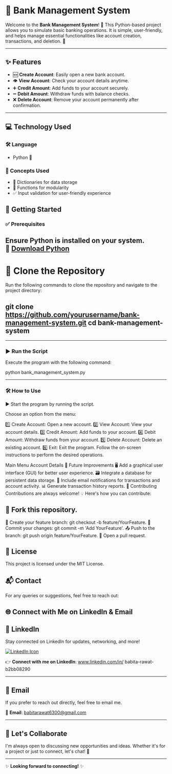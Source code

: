 # 🏦 Bank Management System

Welcome to the **Bank Management System**! 🎉 This Python-based project allows you to simulate basic banking operations. It is simple, user-friendly, and helps manage essential functionalities like account creation, transactions, and deletion. 🚀

---

## ✨ Features  

- 🆕 **Create Account**: Easily open a new bank account.  
- 👁️ **View Account**: Check your account details anytime.  
- ➕ **Credit Amount**: Add funds to your account securely.  
- ➖ **Debit Amount**: Withdraw funds with balance checks.  
- ❌ **Delete Account**: Remove your account permanently after confirmation.  

---

## 💻 Technology Used  

### 🛠️ Language
- Python 🐍  

### 🔑 Concepts Used
- 📂 Dictionaries for data storage  
- 🔄 Functions for modularity  
- ✅ Input validation for user-friendly experience  



## 🚀 Getting Started

### ✅ Prerequisites  
Ensure Python is installed on your system.  
🔗 [Download Python](https://www.python.org/downloads/)  
 --- 
# 🛒 Clone the Repository  
Run the following commands to clone the repository and navigate to the project directory:  

git clone https://github.com/yourusername/bank-management-system.git
cd bank-management-system 
---

---
### ▶️ Run the Script
Execute the program with the following command:

python bank_management_system.py

--- 
### 🛠️ How to Use
▶️ Start the program by running the script.

Choose an option from the menu:

1️⃣ Create Account: Open a new account.
2️⃣ View Account: View your account details.
3️⃣ Credit Amount: Add funds to your account.
4️⃣ Debit Amount: Withdraw funds from your account.
5️⃣ Delete Account: Delete an existing account.
6️⃣ Exit: Exit the program.
Follow the on-screen instructions to perform the desired operations.


Main Menu	Account Details
🌟 Future Improvements
🖥️ Add a graphical user interface (GUI) for better user experience.
🗃️ Integrate a database for persistent data storage.
📧 Include email notifications for transactions and account activity.
📊 Generate transaction history reports.
🤝 Contributing
Contributions are always welcome! 💡 Here's how you can contribute:

## 🍴 Fork this repository.
🔧 Create your feature branch: git checkout -b feature/YourFeature.
📝 Commit your changes: git commit -m 'Add YourFeature'.
📤 Push to the branch: git push origin feature/YourFeature.
📨 Open a pull request.


## 📜 License
This project is licensed under the MIT License.

## 📬 Contact
For any queries or suggestions, feel free to reach out:

## 🌐 Connect with Me on LinkedIn & Email

## 🔗 **LinkedIn**

Stay connected on LinkedIn for updates, networking, and more!

[![LinkedIn Icon](https://upload.wikimedia.org/wikipedia/commons/0/01/LinkedIn_Logo_2013.svg)](https://www.linkedin.com/in/yourprofile/)

👉 **Connect with me on LinkedIn**: www.linkedin.com/in/
babita-rawat-b2bb08290


---

## 📧 **Email**

If you prefer to reach out directly, feel free to email me.

📩 **Email**: babitarawat6300@gmail.com

---

## 💬 **Let's Collaborate**

I'm always open to discussing new opportunities and ideas. Whether it's for a project or just to connect, let's chat! 🚀

---

✨ **Looking forward to connecting!** ✨

